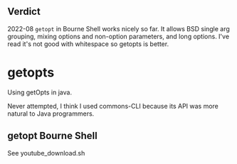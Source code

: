 ## Verdict
2022-08 `getopt` in Bourne Shell works nicely so far. It allows BSD single arg grouping, mixing options and non-option parameters, and long options. I've read it's not good with whitespace so getopts is better.

getopts
=======

Using getOpts in java.

Never attempted, I think I used commons-CLI because its API was more natural to Java programmers.


## getopt Bourne Shell

See youtube_download.sh
